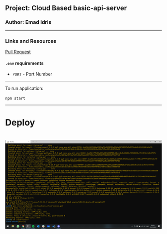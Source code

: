 ## Project: Cloud Based basic-api-server

### Author: Emad Idris

***

### Links and Resources

[Pull Request](https://github.com/EmadIdris/cloud-server/pull/1)

#### `.env` requirements

- `PORT` - Port Number

***

To run application:

`npm start`

***
# Deploy

# ![Depliy](./SS.png)
